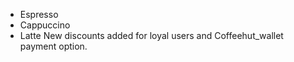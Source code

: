 - Espresso
- Cappuccino
- Latte
New discounts added for loyal users and Coffeehut_wallet payment option.
